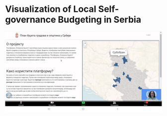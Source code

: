 # Visualization of Local Self-governance Budgeting in Serbia

![Online training for data suppliers](Screenshot_20200826-092540_Zoom.jpg)
